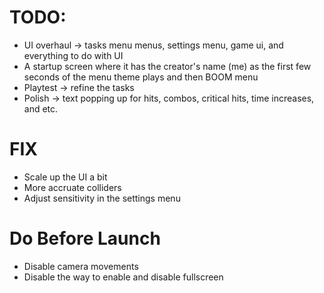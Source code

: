 # TODO:
- UI overhaul -> tasks menu menus, settings menu, game ui, and everything to do with UI
- A startup screen where it has the creator's name (me) as the first few seconds of the menu theme plays and then BOOM menu 
- Playtest -> refine the tasks
- Polish -> text popping up for hits, combos, critical hits, time increases, and etc.

# FIX 
- Scale up the UI a bit
- More accruate colliders
- Adjust sensitivity in the settings menu

# Do Before Launch 
- Disable camera movements 
- Disable the way to enable and disable fullscreen
